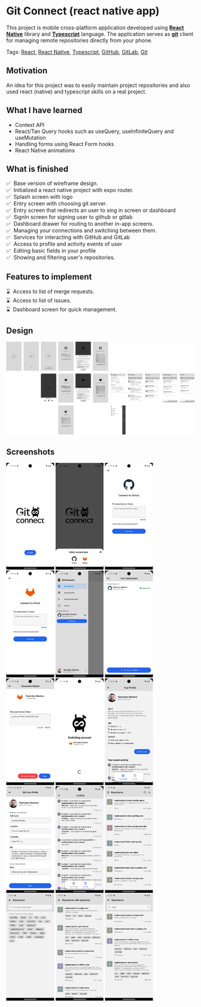 # Git Connect (react native app)
This project is mobile cross-platform application developed using **[React Native](https://reactnative.dev/)** library and **[Typescript](https://www.typescriptlang.org/)** language. The application serves as **[git](https://git-scm.com/)** client for managing remote repositories directly from your phone.

Tags: [React](https://react.dev/), [React Native](https://reactnative.dev/), [Typescript](https://www.typescriptlang.org/), [GitHub](https://github.com/), [GitLab](https://about.gitlab.com/), [Git](https://git-scm.com/)

## Motivation
An idea for this project was to easily maintain project repositories and also used react (native) and typescript skills on a real project.

## What I have learned
- Context API
- React/Tan Query hooks such as useQuery, useInfiniteQuery and useMutation
- Handling forms using React Form hooks
- React Native animations

## What is finished
:white_check_mark:&nbsp;&nbsp;Base version of wireframe design.<br />
:white_check_mark:&nbsp;&nbsp;Initialized a react native project with expo router.<br />
:white_check_mark:&nbsp;&nbsp;Splash screen with logo<br />
:white_check_mark:&nbsp;&nbsp;Entry screen with choosing git server.<br />
:white_check_mark:&nbsp;&nbsp;Entry screen that redirects an user to sing in screen or dashboard<br />
:white_check_mark:&nbsp;&nbsp;SignIn screen for signing user to github or gitlab<br />
:white_check_mark:&nbsp;&nbsp;Dashboard drawer for routing to another in-app screens.<br />
:white_check_mark:&nbsp;&nbsp;Managing your connections and switching between them.<br />
:white_check_mark:&nbsp;&nbsp;Services for interacting with GitHub and GitLab<br />
:white_check_mark:&nbsp;&nbsp;Access to profile and activity events of user<br />
:white_check_mark:&nbsp;&nbsp;Editing basic fields in your profile<br />
:white_check_mark:&nbsp;&nbsp;Showing and filtering user's repositories.<br />

## Features to implement
:hourglass:&nbsp;&nbsp;Access to list of merge requests.</br>
:hourglass:&nbsp;&nbsp;Access to list of issues.</br>
:hourglass:&nbsp;&nbsp;Dashboard screen for quick management.</br>

## Design
![Wireframe design for appliccation](readme/git_connect_wireframe.png "Wireframe design for Git Connect")

## Screenshots
<div>
    <img src="readme/screenshot_1.png" alt="Screenshot of Intro Screen" width="128" />
    <img src="readme/screenshot_2.png" alt="Screenshot of selecting service" width="128" />
    <img src="readme/screenshot_3.png" alt="Screenshot of Github Sign-In Screen" width="128" />
    <!-- <img src="readme/screenshot_4.png" width="128" /> -->
    <img src="readme/screenshot_5.png" alt="Screenshot of Gitlab Sign-In Screen" width="128" />
    <img src="readme/screenshot_6.png" alt="Screenshot of open drawer" width="128" />
    <!-- <img src="readme/screenshot_7.png" width="128" />
    <img src="readme/screenshot_8.png" width="128" />
    <img src="readme/screenshot_9.png" width="128" />
    <img src="readme/screenshot_10.png" width="128" /> -->
    <img src="readme/screenshot_11.png" alt="Screenshot of Connection Details Screen" width="128" />
    <img src="readme/screenshot_12.png" alt="Screenshot of switching accounts" width="128" />
    <img src="readme/screenshot_13.png" alt="Screenshot of Connections Screen" width="128" />
    <img src="readme/screenshot_14.png" alt="Screenshot of User Profile Screen" width="128" />
    <img src="readme/screenshot_15.png" alt="Screenshot of Edit User Profile Screen" width="128" />
    <img src="readme/screenshot_16.png" alt="Screenshot of User Activity Screen" width="128" />
    <img src="readme/screenshot_17.png" alt="Screenshot of Repositories Screen" width="128" />
    <img src="readme/screenshot_18.png" alt="Screenshot of Repository Filter Screen" width="128" />
    <img src="readme/screenshot_19.png" alt="Screenshot of Repository Filter Result Screen" width="128" />
    <img src="readme/screenshot_20.png" alt="Screenshot of Repository Search Result Screen" width="128" />
</div>
